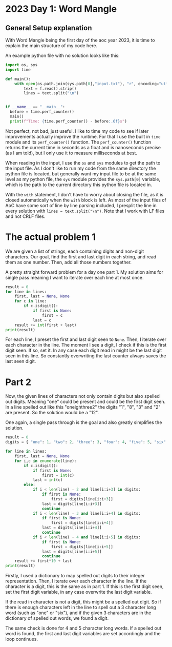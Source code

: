 # 2023 Day 1: Word Mangle

## General Setup explanation
With Word Mangle being the first day of the aoc year 2023, it is time to explain the main structure of my code here.

An example python file with no solution looks like this:
```python
import os, sys
import time

def main():
    with open(os.path.join(sys.path[0],"input.txt"), "r", encoding="utf-8") as f:
        text = f.read().strip()
        lines = text.split("\n")


if __name__ == "__main__":
  before = time.perf_counter()
  main()
  print(f"Time: {time.perf_counter() - before:.6f}s")
```

Not perfect, not bad, just useful.
I like to time my code to see if later improvements actually improve the runtime.
For that I use the built in `time` module and its `perf_counter()` function.
The `perf_counter()` function returns the current time in seconds as a float and is nanoseconds precise (as I am told), but I only use it to measure milliseconds at best.

When reading in the input, I use the `os` and `sys` modules to get the path to the input file.
As I don't like to run my code from the same directory the python file is located, but generally want my input file to be at the same level as my python file, the `sys` module provides the `sys.path[0]` variable, which is the path to the current directory this python file is located in.

With the `with` statement, I don't have to worry about closing the file, as it is closed automatically when the `with` block is left.
As most of the input files of AoC have some sort of line by line parsing included, I presplit the line in every solution with `lines = text.split("\n")`.
Note that I work with LF files and not CRLF files.

# The actual problem 1
We are given a list of strings, each containing digits and non-digit characters.
Our goal, find the first and last digit in each string, and read them as one number.
Then, add all those numbers together.

A pretty straight forward problem for a day one part 1.
My solution aims for single pass meaning I want to iterate over each line at most once.

```python	
result = 0
for line in lines:
    first, last = None, None
    for c in line:
        if c.isdigit():
            if first is None:
                first = c
            last = c
    result += int(first + last)
print(result)
```

For each line, I preset the first and last digit seen to `None`.
Then, I iterate over each character in the line.
The moment I see a digit, I check if this is the first digit seen. If so, set it.
In any case each digit read in might be the last digit seen in this line.
So constantly overwriting the last counter always saves the last seen digit.

# Part 2
Now, the given lines of characters not only contain digits but also spelled out digits.
Meaning "one" could be present and could be the first digit seen.
In a line spelled out like this "oneighthree2" the digits "1", "8", "3" and "2" are present.
So the solution would be a "12".

One again, a single pass through is the goal and also greatly simplifies the solution.

```python
result = 0
digits = { "one": 1, "two": 2, "three": 3, "four": 4, "five": 5, "six": 6, "seven": 7, "eight": 8, "nine": 9}

for line in lines:
    first, last = None, None
    for i,c in enumerate(line):
        if c.isdigit():
            if first is None:
                first = int(c)
            last = int(c)
        else:
            if i < len(line) - 2 and line[i:i+3] in digits:
                if first is None:
                    first = digits[line[i:i+3]]
                last = digits[line[i:i+3]]
                continue
            if i < len(line) - 3 and line[i:i+4] in digits:
                if first is None:
                    first = digits[line[i:i+4]]
                last = digits[line[i:i+4]]
                continue
            if i < len(line) - 4 and line[i:i+5] in digits:
                if first is None:
                    first = digits[line[i:i+5]]
                last = digits[line[i:i+5]]
                continue
    result += first*10 + last
print(result)
```

Firstly, I used a dictionary to map spelled out digits to their integer representation.
Then, I iterate over each character in the line.
If the character is a digit, this is the same as in part 1. If this is the first digit seen, set the first digit variable, in any case overwrite the last digit variable.

If the read in character is not a digit, this might be a spelled out digit.
So if there is enough characters left in the line to spell out a 3 character long word (such as "one" or "six"), and if the given 3 characters are in the dictionary of spelled out words, we found a digit.

The same check is done for 4 and 5 character long words.
If a spelled out word is found, the first and last digit variables are set accordingly and the loop continues.